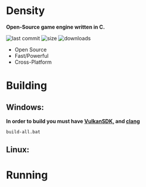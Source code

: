# **Density**

**Open-Source game engine written in C.**

![last commit](https://img.shields.io/github/last-commit/Bubbajohn1/density?color=blue)
![size](https://img.shields.io/github/languages/code-size/Bubbajohn1/density)
![downloads](https://img.shields.io/github/downloads/Bubbajohn1/density/total)

* Open Source
* Fast/Powerful
* Cross-Platform

# Building

## Windows:

**In order to build you **must** have [VulkanSDK,](https://vulkan.lunarg.com/) and [clang](https://llvm.org/builds/)**

```
build-all.bat
```

## Linux:

# Running
